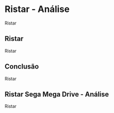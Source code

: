 ---
---

# Ristar - Análise

Ristar

## Ristar

Ristar

## Conclusão

Ristar

## Ristar Sega Mega Drive - Análise

Ristar

